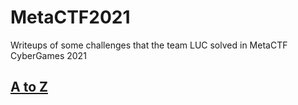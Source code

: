 # MetaCTF2021
Writeups of some challenges that the team LUC solved in MetaCTF CyberGames 2021


## [A to Z](/blob/main/A%20to%20Z/AtoZ)

